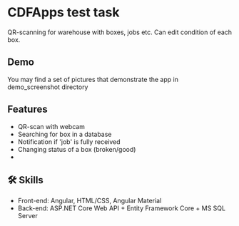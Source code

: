 
# CDFApps test task

QR-scanning for warehouse with boxes, jobs etc. Can edit condition of each box.


## Demo

You may find a set of pictures that demonstrate the app in demo_screenshot directory


## Features

- QR-scan with webcam
- Searching for box in a database
- Notification if 'job' is fully received
- Changing status of a box (broken/good)
-  


## 🛠 Skills
- Front-end: Angular, HTML/CSS, Angular Material
- Back-end: ASP.NET Core Web API + Entity Framework Core + MS SQL Server

